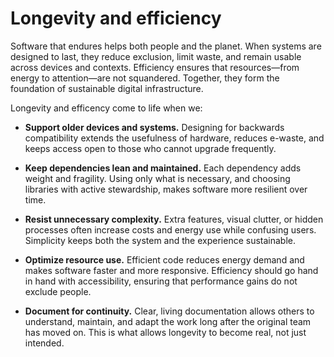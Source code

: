 # Longevity and efficiency

Software that endures helps both people and the planet. When systems are designed to last, they reduce exclusion, limit waste, and remain usable across devices and contexts. Efficiency ensures that resources—from energy to attention—are not squandered. Together, they form the foundation of sustainable digital infrastructure.  

Longevity and efficency come to life when we:

- **Support older devices and systems.** Designing for backwards compatibility extends the usefulness of hardware, reduces e-waste, and keeps access open to those who cannot upgrade frequently.  

- **Keep dependencies lean and maintained.** Each dependency adds weight and fragility. Using only what is necessary, and choosing libraries with active stewardship, makes software more resilient over time.  

- **Resist unnecessary complexity.** Extra features, visual clutter, or hidden processes often increase costs and energy use while confusing users. Simplicity keeps both the system and the experience sustainable.  

- **Optimize resource use.** Efficient code reduces energy demand and makes software faster and more responsive. Efficiency should go hand in hand with accessibility, ensuring that performance gains do not exclude people.  

- **Document for continuity.** Clear, living documentation allows others to understand, maintain, and adapt the work long after the original team has moved on. This is what allows longevity to become real, not just intended.  
